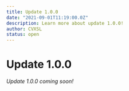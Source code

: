```yaml
---
title: Update 1.0.0
date: "2021-09-01T11:19:00.0Z"
description: Learn more about update 1.0.0!
author: CVXSL
status: open
---
```

# Update 1.0.0

*Update 1.0.0 coming soon!*

